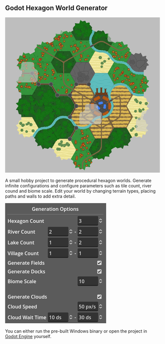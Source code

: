 ## Godot Hexagon World Generator

![Example Image](readme/example.png)

A small hobby project to generate procedural hexagon worlds. Generate infinite configurations and configure parameters such as tile count, river cound and biome scale. Edit your world by changing terrain types, placing paths and walls to add extra detail.

![Generation Option](readme/generation_options.png)

You can either run the pre-built Windows binary or open the project in [Godot Engine](readme/https://godotengine.org) yourself.
